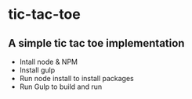 # tic-tac-toe
## A simple tic tac toe implementation 

* Intall node & NPM 
* Install gulp
* Run node install to install packages
* Run Gulp to build and run 
